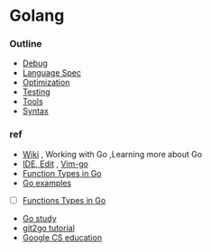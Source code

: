 # Golang



### Outline
- [Debug](debug.md)
- [Language Spec](language-spec.md)
- [Optimization](optimization.md)
- [Testing](testing.md)
- [Tools](tools.md)
- [Syntax](syntax.md)




### ref
- [Wiki](https://github.com/golang/go/wiki) , Working with Go ,Learning more about Go
- [IDE, Edit](https://github.com/golang/go/wiki/IDEsAndTextEditorPlugins) , [Vim-go](https://github.com/fatih/vim-go)
- [Function Types in Go](http://jordanorelli.com/post/42369331748/function-types-in-go-golang)
- [Go examples](https://gobyexample.com/)

- [ ] [Functions Types in Go](http://jordanorelli.com/post/42369331748/function-types-in-go-golang)
- [Go study](go/)
- [git2go tutorial](https://blog.gopheracademy.com/advent-2014/git2go-tutorial/)
- [Google CS education](https://www.google.com/edu/cs/index.html)



